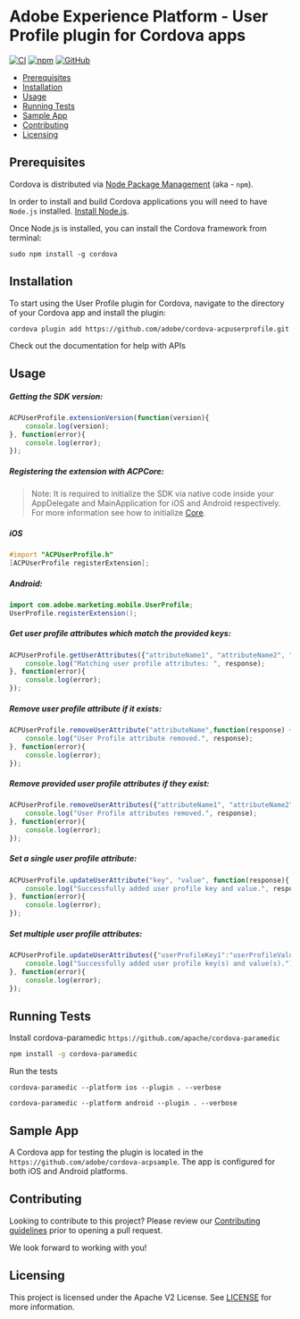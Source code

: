 
# Adobe Experience Platform - User Profile plugin for Cordova apps

[![CI](https://github.com/adobe/cordova-acpuserprofile/workflows/CI/badge.svg)](https://github.com/adobe/cordova-acpuserprofile/actions)
[![npm](https://img.shields.io/npm/v/@adobe/cordova-acpuserprofile)](https://www.npmjs.com/package/@adobe/cordova-acpuserprofile)
[![GitHub](https://img.shields.io/github/license/adobe/cordova-acpuserprofile)](https://github.com/adobe/cordova-acpuserprofile/blob/master/LICENSE)

- [Prerequisites](#prerequisites)  
- [Installation](#installation)
- [Usage](#usage)  
- [Running Tests](#running-tests)
- [Sample App](#sample-app)  
- [Contributing](#contributing)  
- [Licensing](#licensing)  

## Prerequisites  

Cordova is distributed via [Node Package Management](https://www.npmjs.com/) (aka - `npm`).  

In order to install and build Cordova applications you will need to have `Node.js` installed. [Install Node.js](https://nodejs.org/en/).  

Once Node.js is installed, you can install the Cordova framework from terminal:  

```  
sudo npm install -g cordova  
```

## Installation

To start using the User Profile plugin for Cordova, navigate to the directory of your Cordova app and install the plugin:
```
cordova plugin add https://github.com/adobe/cordova-acpuserprofile.git
```
Check out the documentation for help with APIs

## Usage

##### Getting the SDK version:
```js
ACPUserProfile.extensionVersion(function(version){  
    console.log(version);
}, function(error){  
    console.log(error);  
});
```
##### Registering the extension with ACPCore:  

 > Note: It is required to initialize the SDK via native code inside your AppDelegate and MainApplication for iOS and Android respectively. For more information see how to initialize [Core](https://aep-sdks.gitbook.io/docs/getting-started/initialize-the-sdk).  
  
  ##### **iOS**  
```objective-c
#import "ACPUserProfile.h"  
[ACPUserProfile registerExtension];  
```
  ##### **Android:**  
```java
import com.adobe.marketing.mobile.UserProfile;  
UserProfile.registerExtension();
```
##### Get user profile attributes which match the provided keys:
```js
ACPUserProfile.getUserAttributes({"attributeName1", "attributeName2", "attributeName3"},function(response) {  
    console.log("Matching user profile attributes: ", response);
}, function(error){  
    console.log(error);  
});
```
##### Remove user profile attribute if it exists:
```js
ACPUserProfile.removeUserAttribute("attributeName",function(response) {  
    console.log("User Profile attribute removed.", response);
}, function(error){  
    console.log(error);  
});
```
##### Remove provided user profile attributes if they exist:
```js
ACPUserProfile.removeUserAttributes({"attributeName1", "attributeName2", "attributeName3"},function(response) {  
    console.log("User Profile attributes removed.", response);
}, function(error){  
    console.log(error);  
});
```
##### Set a single user profile attribute:
```js
ACPUserProfile.updateUserAttribute("key", "value", function(response){  
    console.log("Successfully added user profile key and value.", response);  
}, function(error){  
    console.log(error);  
});  
```
##### Set multiple user profile attributes:
```js
ACPUserProfile.updateUserAttributes({"userProfileKey1":"userProfileValue1","userProfileKey2":{"key":"value"}, "userProfileKey3":{"value1","value2","value3"}}, function(response) {  
    console.log("Successfully added user profile key(s) and value(s).");
}, function(error){  
    console.log(error);  
});
```
## Running Tests
Install cordova-paramedic `https://github.com/apache/cordova-paramedic`
```bash
npm install -g cordova-paramedic
```

Run the tests
```
cordova-paramedic --platform ios --plugin . --verbose
```
```
cordova-paramedic --platform android --plugin . --verbose
```

## Sample App

A Cordova app for testing the plugin is located in the `https://github.com/adobe/cordova-acpsample`. The app is configured for both iOS and Android platforms.  

## Contributing
Looking to contribute to this project? Please review our [Contributing guidelines](.github/CONTRIBUTING.md) prior to opening a pull request.

We look forward to working with you!

## Licensing  
This project is licensed under the Apache V2 License. See [LICENSE](LICENSE) for more information.
